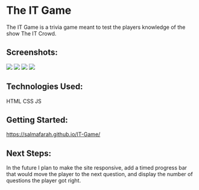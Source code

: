 # **The IT Game**

The IT Game is a trivia game meant to test the players knowledge of the show The IT Crowd.

## **Screenshots:** 
<img src="https://imgur.com/Mt5XzUQ.jpg">                                                                                       
<img src="https://imgur.com/sxagJwx.jpg">                                                                                                                                                     <img src="https://imgur.com/XCMQHyc.jpg">                                                                                                                                                        <img src="https://imgur.com/RMWOewU.jpg"> 


## **Technologies Used:**

HTML 
CSS
JS 

## **Getting Started:**

https://salmafarah.github.io/IT-Game/


## **Next Steps:** 
In the future I plan to make the site responsive, add a timed progress bar that would move the player to the next question, and display the number of questions the player got right. 